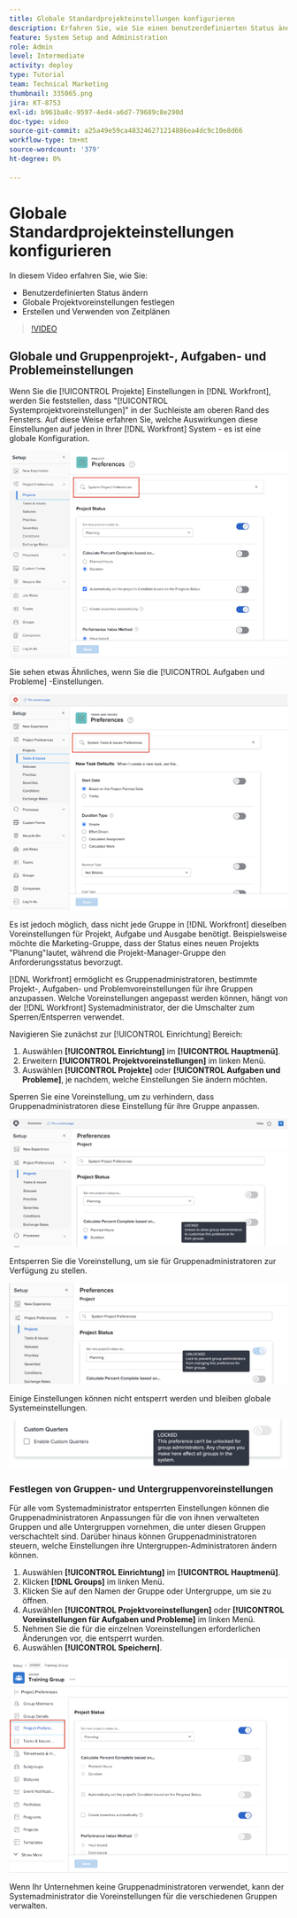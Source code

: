 ```yaml
---
title: Globale Standardprojekteinstellungen konfigurieren
description: Erfahren Sie, wie Sie einen benutzerdefinierten Status ändern, globale Projektvoreinstellungen festlegen und Zeitpläne erstellen, die globale Standardeinstellungen sind.
feature: System Setup and Administration
role: Admin
level: Intermediate
activity: deploy
type: Tutorial
team: Technical Marketing
thumbnail: 335065.png
jira: KT-8753
exl-id: b961ba8c-9597-4ed4-a6d7-79689c8e290d
doc-type: video
source-git-commit: a25a49e59ca483246271214886ea4dc9c10e8d66
workflow-type: tm+mt
source-wordcount: '379'
ht-degree: 0%

---
```


# Globale Standardprojekteinstellungen konfigurieren

<!---
21.4 updates have been made
--->

In diesem Video erfahren Sie, wie Sie:

* Benutzerdefinierten Status ändern
* Globale Projektvoreinstellungen festlegen
* Erstellen und Verwenden von Zeitplänen

>[!VIDEO](https://video.tv.adobe.com/v/335065/?quality=12&learn=on)

## Globale und Gruppenprojekt-, Aufgaben- und Problemeinstellungen

Wenn Sie die [!UICONTROL Projekte] Einstellungen in [!DNL Workfront], werden Sie feststellen, dass &quot;[!UICONTROL Systemprojektvoreinstellungen]&quot; in der Suchleiste am oberen Rand des Fensters. Auf diese Weise erfahren Sie, welche Auswirkungen diese Einstellungen auf jeden in Ihrer [!DNL Workfront] System - es ist eine globale Konfiguration.

![[!UICONTROL Projektvoreinstellungen] Seite in [!UICONTROL Einrichtung]](assets/admin-fund-system-project-preferences-1.png)

Sie sehen etwas Ähnliches, wenn Sie die [!UICONTROL Aufgaben und Probleme] -Einstellungen.

![[!UICONTROL Voreinstellungen für Aufgaben und Probleme] in [!UICONTROL Einrichtung]](assets/admin-fund-task-issue-preferences-2.png)

Es ist jedoch möglich, dass nicht jede Gruppe in [!DNL Workfront] dieselben Voreinstellungen für Projekt, Aufgabe und Ausgabe benötigt. Beispielsweise möchte die Marketing-Gruppe, dass der Status eines neuen Projekts &quot;Planung&quot;lautet, während die Projekt-Manager-Gruppe den Anforderungsstatus bevorzugt.

[!DNL Workfront] ermöglicht es Gruppenadministratoren, bestimmte Projekt-, Aufgaben- und Problemvoreinstellungen für ihre Gruppen anzupassen. Welche Voreinstellungen angepasst werden können, hängt von der [!DNL Workfront] Systemadministrator, der die Umschalter zum Sperren/Entsperren verwendet.

Navigieren Sie zunächst zur [!UICONTROL Einrichtung] Bereich:

1. Auswählen **[!UICONTROL Einrichtung]** im **[!UICONTROL Hauptmenü]**.
1. Erweitern **[!UICONTROL Projektvoreinstellungen]** im linken Menü.
1. Auswählen **[!UICONTROL Projekte]** oder **[!UICONTROL Aufgaben und Probleme]**, je nachdem, welche Einstellungen Sie ändern möchten.

Sperren Sie eine Voreinstellung, um zu verhindern, dass Gruppenadministratoren diese Einstellung für ihre Gruppe anpassen.

![Gesperrte Präferenznachricht](assets/admin-fund-preferences-locked-3.png)

Entsperren Sie die Voreinstellung, um sie für Gruppenadministratoren zur Verfügung zu stellen.

![Entsperrte Präferenznachricht](assets/admin-fund-preferences-unlocked-4.png)

Einige Einstellungen können nicht entsperrt werden und bleiben globale Systemeinstellungen.

![Gesperrte Präferenznachricht](assets/admin-fund-preferences-always-locked-5.png)

### Festlegen von Gruppen- und Untergruppenvoreinstellungen

Für alle vom Systemadministrator entsperrten Einstellungen können die Gruppenadministratoren Anpassungen für die von ihnen verwalteten Gruppen und alle Untergruppen vornehmen, die unter diesen Gruppen verschachtelt sind. Darüber hinaus können Gruppenadministratoren steuern, welche Einstellungen ihre Untergruppen-Administratoren ändern können.

1. Auswählen **[!UICONTROL Einrichtung]** im **[!UICONTROL Hauptmenü]**.
1. Klicken **[!DNL Groups]** im linken Menü.
1. Klicken Sie auf den Namen der Gruppe oder Untergruppe, um sie zu öffnen.
1. Auswählen **[!UICONTROL Projektvoreinstellungen]** oder **[!UICONTROL Voreinstellungen für Aufgaben und Probleme]** im linken Menü.
1. Nehmen Sie die für die einzelnen Voreinstellungen erforderlichen Änderungen vor, die entsperrt wurden.
1. Auswählen **[!UICONTROL Speichern]**.

![[!UICONTROL Projektstatus] Abschnitt [!UICONTROL Gruppe] page](assets/admin-fund-group-preferences.png)

Wenn Ihr Unternehmen keine Gruppenadministratoren verwendet, kann der Systemadministrator die Voreinstellungen für die verschiedenen Gruppen verwalten.

<!---
learn more URLs and guides
Create or edit a group status 
Group administrators 
Configure system-wide project preferences 
Configure project preferences for a group 
Configure task and issue preferences for a group 
Create and modify a group’s schedule 
--->
